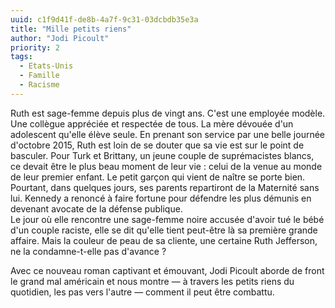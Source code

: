 ```yaml
---
uuid: c1f9d41f-de8b-4a7f-9c31-03dcbdb35e3a
title: "Mille petits riens"
author: "Jodi Picoult"
priority: 2
tags:
  - Etats-Unis
  - Famille
  - Racisme
---
```


Ruth est sage-femme depuis plus de vingt ans. C'est une employée modèle. Une collègue appréciée et respectée de tous. La mère dévouée d'un adolescent qu'elle élève seule. En prenant son service par une belle journée d'octobre 2015, Ruth est loin de se douter que sa vie est sur le point de basculer. Pour Turk et Brittany, un jeune couple de suprémacistes blancs, ce devait être le plus beau moment de leur vie : celui de la venue au monde de leur premier enfant. Le petit garçon qui vient de naître se porte bien. Pourtant, dans quelques jours, ses parents repartiront de la Maternité sans lui. Kennedy a renoncé à faire fortune pour défendre les plus démunis en devenant avocate de la défense publique.  
Le jour où elle rencontre une sage-femme noire accusée d'avoir tué le bébé d'un couple raciste, elle se dit qu'elle tient peut-être là sa première grande affaire. Mais la couleur de peau de sa cliente, une certaine Ruth Jefferson, ne la condamne-t-elle pas d'avance ?

Avec ce nouveau roman captivant et émouvant, Jodi Picoult aborde de front le grand mal américain et nous montre ― à travers les petits riens du quotidien, les pas vers l'autre ― comment il peut être combattu.

